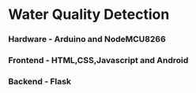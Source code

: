 # Water Quality Detection
### Hardware - Arduino and NodeMCU8266
### Frontend - HTML,CSS,Javascript and Android
### Backend - Flask

